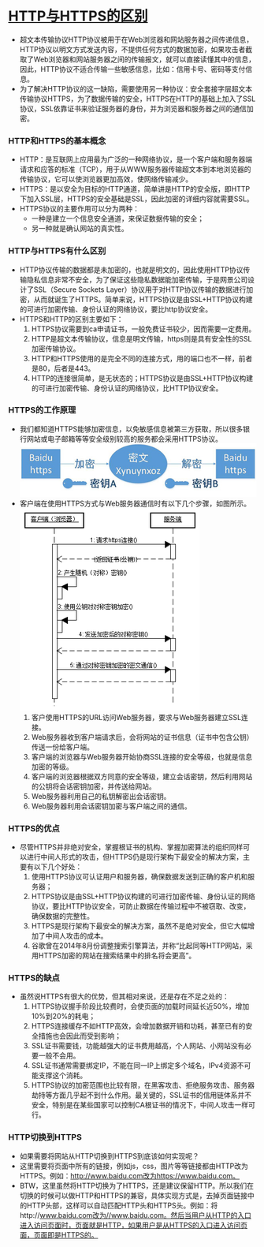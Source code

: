 # [HTTP与HTTPS的区别](http://www.cnblogs.com/wqhwe/p/5407468.html)

- 超文本传输协议HTTP协议被用于在Web浏览器和网站服务器之间传递信息，HTTP协议以明文方式发送内容，不提供任何方式的数据加密，如果攻击者截取了Web浏览器和网站服务器之间的传输报文，就可以直接读懂其中的信息，因此，HTTP协议不适合传输一些敏感信息，比如：信用卡号、密码等支付信息。
- 为了解决HTTP协议的这一缺陷，需要使用另一种协议：安全套接字层超文本传输协议HTTPS，为了数据传输的安全，HTTPS在HTTP的基础上加入了SSL协议，SSL依靠证书来验证服务器的身份，并为浏览器和服务器之间的通信加密。

### HTTP和HTTPS的基本概念

- HTTP：是互联网上应用最为广泛的一种网络协议，是一个客户端和服务器端请求和应答的标准（TCP），用于从WWW服务器传输超文本到本地浏览器的传输协议，它可以使浏览器更加高效，使网络传输减少。
- HTTPS：是以安全为目标的HTTP通道，简单讲是HTTP的安全版，即HTTP下加入SSL层，HTTPS的安全基础是SSL，因此加密的详细内容就需要SSL。
- HTTPS协议的主要作用可以分为两种：
  - 一种是建立一个信息安全通道，来保证数据传输的安全；
  - 另一种就是确认网站的真实性。

### HTTP与HTTPS有什么区别

- HTTP协议传输的数据都是未加密的，也就是明文的，因此使用HTTP协议传输隐私信息非常不安全，为了保证这些隐私数据能加密传输，于是网景公司设计了SSL（Secure Sockets Layer）协议用于对HTTP协议传输的数据进行加密，从而就诞生了HTTPS。简单来说，HTTPS协议是由SSL+HTTP协议构建的可进行加密传输、身份认证的网络协议，要比http协议安全。
- HTTPS和HTTP的区别主要如下：
  1. HTTPS协议需要到ca申请证书，一般免费证书较少，因而需要一定费用。
  2. HTTP是超文本传输协议，信息是明文传输，https则是具有安全性的SSL加密传输协议。
  3. HTTP和HTTPS使用的是完全不同的连接方式，用的端口也不一样，前者是80，后者是443。
  4. HTTP的连接很简单，是无状态的；HTTPS协议是由SSL+HTTP协议构建的可进行加密传输、身份认证的网络协议，比HTTP协议安全。

### HTTPS的工作原理

- 我们都知道HTTPS能够加密信息，以免敏感信息被第三方获取，所以很多银行网站或电子邮箱等等安全级别较高的服务都会采用HTTPS协议。![](img/4.jpg?raw=true)
- 客户端在使用HTTPS方式与Web服务器通信时有以下几个步骤，如图所示。![](img/1.gif?raw=true)
  1. 客户使用HTTPS的URL访问Web服务器，要求与Web服务器建立SSL连接。
  2. Web服务器收到客户端请求后，会将网站的证书信息（证书中包含公钥）传送一份给客户端。
  3. 客户端的浏览器与Web服务器开始协商SSL连接的安全等级，也就是信息加密的等级。
  4. 客户端的浏览器根据双方同意的安全等级，建立会话密钥，然后利用网站的公钥将会话密钥加密，并传送给网站。
  5. Web服务器利用自己的私钥解密出会话密钥。
  6. Web服务器利用会话密钥加密与客户端之间的通信。

### HTTPS的优点

- 尽管HTTPS并非绝对安全，掌握根证书的机构、掌握加密算法的组织同样可以进行中间人形式的攻击，但HTTPS仍是现行架构下最安全的解决方案，主要有以下几个好处：
  1. 使用HTTPS协议可认证用户和服务器，确保数据发送到正确的客户机和服务器；
  2. HTTPS协议是由SSL+HTTP协议构建的可进行加密传输、身份认证的网络协议，要比HTTP协议安全，可防止数据在传输过程中不被窃取、改变，确保数据的完整性。
  3. HTTPS是现行架构下最安全的解决方案，虽然不是绝对安全，但它大幅增加了中间人攻击的成本。
  4. 谷歌曾在2014年8月份调整搜索引擎算法，并称“比起同等HTTP网站，采用HTTPS加密的网站在搜索结果中的排名将会更高”。

### HTTPS的缺点

- 虽然说HTTPS有很大的优势，但其相对来说，还是存在不足之处的：
  1. HTTPS协议握手阶段比较费时，会使页面的加载时间延长近50%，增加10%到20%的耗电；
  2. HTTPS连接缓存不如HTTP高效，会增加数据开销和功耗，甚至已有的安全措施也会因此而受到影响；
  3. SSL证书需要钱，功能越强大的证书费用越高，个人网站、小网站没有必要一般不会用。
  4. SSL证书通常需要绑定IP，不能在同一IP上绑定多个域名，IPv4资源不可能支撑这个消耗。
  5. HTTPS协议的加密范围也比较有限，在黑客攻击、拒绝服务攻击、服务器劫持等方面几乎起不到什么作用。最关键的，SSL证书的信用链体系并不安全，特别是在某些国家可以控制CA根证书的情况下，中间人攻击一样可行。

### HTTP切换到HTTPS

- 如果需要将网站从HTTP切换到HTTPS到底该如何实现呢？
- 这里需要将页面中所有的链接，例如js，css，图片等等链接都由HTTP改为HTTPS。例如：http://www.baidu.com改为https://www.baidu.com。
- BTW，这里虽然将HTTP切换为了HTTPS，还是建议保留HTTP。所以我们在切换的时候可以做HTTP和HTTPS的兼容，具体实现方式是，去掉页面链接中的HTTP头部，这样可以自动匹配HTTP头和HTTPS头。例如：将http://www.baidu.com改为//www.baidu.com。然后当用户从HTTP的入口进入访问页面时，页面就是HTTP，如果用户是从HTTPS的入口进入访问页面，页面即是HTTPS的。